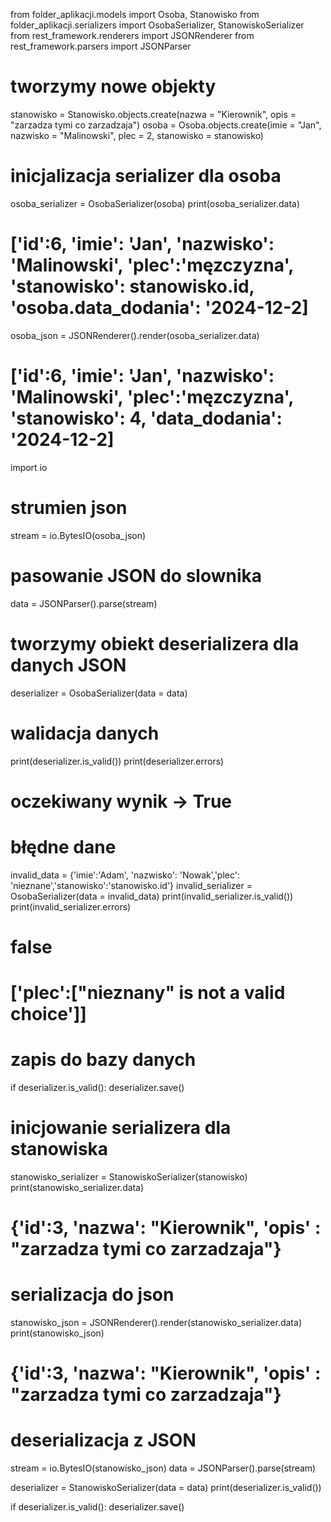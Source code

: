 from folder_aplikacji.models import Osoba, Stanowisko
from folder_aplikacji.serializers import OsobaSerializer, StanowiskoSerializer
from rest_framework.renderers import JSONRenderer
from rest_framework.parsers import JSONParser

# tworzymy nowe objekty
stanowisko = Stanowisko.objects.create(nazwa = "Kierownik", opis = "zarzadza tymi co zarzadzaja")
osoba = Osoba.objects.create(imie = "Jan", nazwisko = "Malinowski", plec = 2, stanowisko = stanowisko)

# inicjalizacja serializer dla osoba
osoba_serializer = OsobaSerializer(osoba)
print(osoba_serializer.data)

# ['id':6, 'imie': 'Jan', 'nazwisko': 'Malinowski', 'plec':'męzczyzna', 'stanowisko': stanowisko.id, 'osoba.data_dodania': '2024-12-2]


osoba_json = JSONRenderer().render(osoba_serializer.data)
# ['id':6, 'imie': 'Jan', 'nazwisko': 'Malinowski', 'plec':'męzczyzna', 'stanowisko': 4, 'data_dodania': '2024-12-2]


import io
# strumien json
stream = io.BytesIO(osoba_json)

# pasowanie JSON do slownika
data = JSONParser().parse(stream)

# tworzymy obiekt deserializera dla danych JSON
deserializer = OsobaSerializer(data = data)

# walidacja danych
print(deserializer.is_valid())
print(deserializer.errors)


# oczekiwany wynik -> True

# błędne dane
invalid_data = {'imie':'Adam', 'nazwisko': 'Nowak','plec': 'nieznane','stanowisko':'stanowisko.id'}
invalid_serializer = OsobaSerializer(data = invalid_data)
print(invalid_serializer.is_valid())
print(invalid_serializer.errors)

# false
# ['plec':["nieznany" is not a valid choice']]


# zapis do bazy danych
if deserializer.is_valid():
    deserializer.save()

# inicjowanie serializera dla stanowiska
stanowisko_serializer = StanowiskoSerializer(stanowisko)
print(stanowisko_serializer.data)

# {'id':3, 'nazwa': "Kierownik", 'opis' : "zarzadza tymi co zarzadzaja"}


# serializacja do json

stanowisko_json = JSONRenderer().render(stanowisko_serializer.data)
print(stanowisko_json)
# {'id':3, 'nazwa': "Kierownik", 'opis' : "zarzadza tymi co zarzadzaja"}


# deserializacja z JSON
stream = io.BytesIO(stanowisko_json)
data = JSONParser().parse(stream)

deserializer = StanowiskoSerializer(data = data)
print(deserializer.is_valid())

if deserializer.is_valid():
    deserializer.save()

